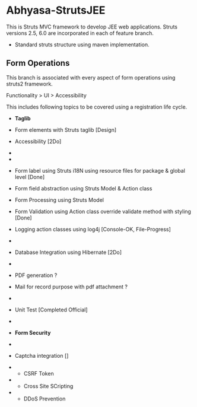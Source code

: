 # Abhyasa-StrutsJEE
This is Struts MVC framework to develop JEE web applications. Struts versions 2.5, 6.0 are incorporated in each of feature branch. 

* Standard struts structure using maven implementation.

## Form Operations
This branch is associated with every aspect of form operations using struts2 framework.

Functionality > UI > Accessibility

This includes following topics to be covered using a registration life cycle.

* **Taglib**
* Form elements with Struts taglib [Design]
* Accessibility [2Do]
* 
* 
* Form label using Struts i18N using resource files for package & global level [Done]
* Form field abstraction using Struts Model & Action class
* Form Processing using Struts Model
* Form Validation using Action class override validate method with styling	[Done]
* Logging action classes using log4j [Console-OK, File-Progress]

* 
* Database Integration using Hibernate [2Do]
* 
* PDF generation ?
* Mail for record purpose with pdf attachment ?
* 
* Unit Test [Completed Official]
*
* **Form Security**
* 
* Captcha integration []
* - CSRF Token
* - Cross Site SCripting
* - DDoS Prevention